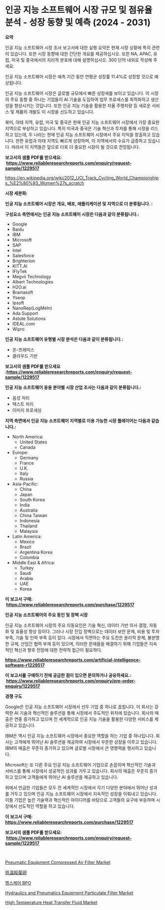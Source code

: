 <p><h1>인공 지능 소프트웨어 시장 규모 및 점유율 분석 - 성장 동향 및 예측 (2024 - 2031)</h1></p><p><strong>요약</strong></p>
<p><p>인공 지능 소프트웨어 시장 조사 보고서에 대한 실행 요약은 현재 시장 상황에 특히 관련이 있습니다. 또한 시장 동향에 대한 간단한 개요를 제공하십시오. 또한 NA, APAC, 유럽, 미국 및 중국에서의 지리적 분포에 대해 설명하십시오. 300 단어 내외로 작성해 주세요.</p><p>인공 지능 소프트웨어 시장은 예측 기간 동안 연평균 성장률 11.4%로 성장할 것으로 예상됩니다.</p><p>인공 지능 소프트웨어 시장은 글로벌 규모에서 빠른 성장세를 보이고 있습니다. 이 시장의 주요 동향 중 하나는 기업들이 AI 기술을 도입하여 업무 프로세스를 최적화하고 생산성을 향상시키는 것입니다. 또한 인공 지능 기술을 활용한 자율 주행차량 등 새로운 서비스 및 제품의 개발도 이 시장을 선도하고 있습니다.</p><p>북미, 아태 지역, 유럽, 미국 및 중국은 현재 인공 지능 소프트웨어 시장에서 가장 중요한 지역으로 부상하고 있습니다. 특히 미국과 중국은 기술 혁신과 투자를 통해 시장을 리드하고 있는데, 두 나라는 현재 인공 지능 소프트웨어 시장에서 주요 이익을 창출하고 있습니다. 한편 유럽과 아태 지역도 빠르게 성장하며, 이 지역에서의 수요가 급증하고 있습니다. 따라서 이 지역들은 앞으로 더욱 더 중요한 시장이 될 것으로 전망됩니다.</p></p>
<p><strong>보고서의 샘플 PDF를 받으세요: &nbsp;<a href="https://www.reliableresearchreports.com/enquiry/request-sample/1229517">https://www.reliableresearchreports.com/enquiry/request-sample/1229517</a></strong></p>
<p><a href="https://en.wikipedia.org/wiki/2012_UCI_Track_Cycling_World_Championships_%E2%80%93_Women%27s_scratch">https://en.wikipedia.org/wiki/2012_UCI_Track_Cycling_World_Championships_%E2%80%93_Women%27s_scratch</a></p>
<p><strong>시장 세분화:</strong></p>
<p><strong> 인공 지능 소프트웨어 시장은 개요, 배포, 애플리케이션 및 지역으로 더 분류됩니다. :</strong></p>
<p><strong>구성요소 측면에서는 인공 지능 소프트웨어 시장은 다음과 같이 분류됩니다.:</strong></p>
<p><ul><li>Google</li><li>Baidu</li><li>IBM</li><li>Microsoft</li><li>SAP</li><li>Intel</li><li>Salesforce</li><li>Brighterion</li><li>KITT.AI</li><li>IFlyTek</li><li>Megvii Technology</li><li>Albert Technologies</li><li>H2O.ai</li><li>Brainasoft</li><li>Yseop</li><li>Ipsoft</li><li>NanoRep(LogMeIn)</li><li>Ada Support</li><li>Astute Solutions</li><li>IDEAL.com</li><li>Wipro</li></ul></p>
<p><strong> 인공 지능 소프트웨어 유형별 시장 분석은 다음과 같이 분류됩니다.:</strong></p>
<p><ul><li>온-프레미스</li><li>클라우드 기반</li></ul></p>
<p><strong>보고서의 샘플 PDF를 받으세요 :<a href="https://www.reliableresearchreports.com/enquiry/request-sample/1229517">https://www.reliableresearchreports.com/enquiry/request-sample/1229517</a></strong></p>
<p><strong> 인공 지능 소프트웨어 응용 분야별 시장 산업 조사는 다음과 같이 분류됩니다.:</strong></p>
<p><ul><li>음성 처리</li><li>텍스트 처리</li><li>이미지 프로세싱</li></ul></p>
<p><strong>지역 측면에서 인공 지능 소프트웨어 지역별로 이용 가능한 시장 플레이어는 다음과 같습니다.:</strong></p>
<p><ul>
    <li>
        North America:
        <ul>
            <li>United States</li>
            <li>Canada</li>
        </ul>
    </li>
    <li>
        Europe:
        <ul>
            <li>Germany</li>
            <li>France</li>
            <li>U.K.</li>
            <li>Italy</li>
            <li>Russia</li>
        </ul>
    </li>
    <li>
        Asia-Pacific:
        <ul>
            <li>China</li>
            <li>Japan</li>
            <li>South Korea</li>
            <li>India</li>
            <li>Australia</li>
            <li>China Taiwan</li>
            <li>Indonesia</li>
            <li>Thailand</li>
            <li>Malaysia</li>
        </ul>
    </li>
    <li>
        Latin America:
        <ul>
            <li>Mexico</li>
            <li>Brazil</li>
            <li>Argentina Korea</li>
            <li>Colombia</li>
        </ul>
    </li>
    <li>
        Middle East & Africa:
        <ul>
            <li>Turkey</li>
            <li>Saudi</li>
            <li>Arabia</li>
            <li>UAE</li>
            <li>Korea</li>
        </ul>
    </li>
    </ul></p>
<p><strong>이 보고서 구매: &nbsp;<a href="https://www.reliableresearchreports.com/purchase/1229517">https://www.reliableresearchreports.com/purchase/1229517</a></strong></p>
<p><strong>인공 지능 소프트웨어의 주요 동인 및 장벽 시장</strong></p>
<p><p>인공 지능 소프트웨어 시장의 주요 이동요인은 기술 혁신, 데이터 기반 의사 결정, 자동화 및 효율성 향상 등이다. 그러나 시장 진입 장벽으로는 데이터 보안 문제, 비용 및 투자 부족, 기술 및 인력 부족 등이 있다. 시장에서 직면하는 주요 도전은 윤리적 문제, 불분명한 규제, 산업간 협력 부재 등이 있으며, 이러한 문제들을 해결하기 위해 기업들은 지속적인 혁신과 향후 전망에 대한 전략적 접근이 필요하다.</p></p>
<p><strong><a href="https://www.reliableresearchreports.com/artificial-intelligence-software-r1229517">https://www.reliableresearchreports.com/artificial-intelligence-software-r1229517</a></strong></p>
<p><strong>이 보고서를 구매하기 전에 궁금한 점이 있으면 문의하거나 공유하세요.: &nbsp;<a href="https://www.reliableresearchreports.com/enquiry/pre-order-enquiry/1229517">https://www.reliableresearchreports.com/enquiry/pre-order-enquiry/1229517</a></strong></p>
<p><strong>경쟁 구도</strong></p>
<p><p>Google은 인공 지능 소프트웨어 시장에서 선두 기업 중 하나로 꼽힙니다. 이 회사는 강력한 AI 기술과 혁신적인 솔루션을 통해 시장에서 주도적인 위치에 있습니다. 회사의 매출은 연중 증가하고 있으며 전 세계적으로 인공 지능 기술을 활용한 다양한 서비스를 제공하고 있습니다.</p><p>IBM은 역시 인공 지능 소프트웨어 시장에서 중요한 역할을 하는 기업 중 하나입니다. 회사는 고객에게 뛰어난 AI 솔루션을 제공하여 시장에서 꾸준한 성장을 이루고 있습니다. IBM의 매출은 꾸준히 증가하고 있으며 글로벌 시장에서 큰 영향력을 행사하고 있습니다.</p><p>Microsoft는 또 다른 주요 인공 지능 소프트웨어 기업으로 손꼽히며 혁신적인 기술과 서비스를 통해 시장에서 성공적인 성과를 거두고 있습니다. 회사의 매출은 꾸준히 증가하고 있으며 고객들에게 뛰어난 AI 솔루션을 제공하고 있습니다.</p><p>위에서 언급한 기업들은 모두 전 세계적인 시장에서 각기 다양한 분야에서 뛰어난 성과를 거두고 있으며 인공 지능 소프트웨어 시장에서 지속적인 성장을 이뤄내고 있습니다. 이들 기업은 높은 기술력과 혁신적인 아이디어를 바탕으로 고객들의 요구에 부응하며 시장에서 선도적인 역할을 하고 있습니다.</p></p>
<p><strong>이 보고서 구매: &nbsp; <a href="https://www.reliableresearchreports.com/purchase/1229517">https://www.reliableresearchreports.com/purchase/1229517</a></strong></p>
<p><strong>보고서의 샘플 PDF를 받으세요: &nbsp;<a href="https://www.reliableresearchreports.com/enquiry/request-sample/1229517">https://www.reliableresearchreports.com/enquiry/request-sample/1229517</a></strong><strong></strong></p>
<p>&nbsp;</p>
<p><p><a href="https://issuu.com/reportprime-2/docs/pneumatic-equipment-compressed-air-filter-market-s">Pneumatic Equipment Compressed Air Filter Market</a></p><p><a href="https://medium.com/@novastamm2023/%E3%82%B0%E3%83%AD%E3%83%BC%E3%83%90%E3%83%AB%E6%AE%BA%E8%8F%8C%E5%8D%B5%E5%B8%82%E5%A0%B4%E3%82%BB%E3%82%AF%E3%82%BF%E3%83%BC-%E7%A8%AE%E9%A1%9E-%E5%BF%9C%E7%94%A8-%E5%B8%82%E5%A0%B4%E3%83%97%E3%83%AC%E3%82%A4%E3%83%A4%E3%83%BC%E3%81%AE%E6%88%A6%E7%95%A5-%E5%9C%B0%E5%9F%9F%E5%88%A5%E6%88%90%E9%95%B7%E3%81%AE%E8%A6%8B%E9%80%9A%E3%81%97-%E5%B0%86%E6%9D%A5%E3%81%AE%E4%BA%88%E6%B8%AC-2024%E5%B9%B4-2031%E5%B9%B4-ebc8abecadfa">低温殺菌卵</a></p><p><a href="https://github.com/sougarounis/Market-Research-Report-List-5/blob/main/674687465410.md">헬스케어 BPO</a></p><p><a href="https://issuu.com/reportprime-2/docs/hydraulics-and-pneumatics-equipment-particulate-fi">Hydraulics and Pneumatics Equipment Particulate Filter Market</a></p><p><a href="https://medium.com/@lottierunte68/high-temperature-heat-transfer-fluid-market-size-growth-and-industry-analysis-by-market-6092b0af164b">High Temperature Heat Transfer Fluid Market</a></p></p>